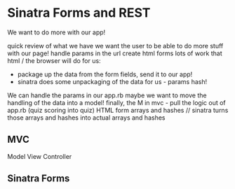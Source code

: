 # Sinatra Forms and REST

We want to do more with our app!

quick review of what we have
we want the user to be able to do more stuff with our page!
handle params in the url
create html forms
lots of work that html / the browser will do for us:

* package up the data from the form fields, send it to our app!
* sinatra does some unpackaging of the data for us - params hash!

We can handle the params in our app.rb
maybe we want to move the handling of the data into a model!
finally, the M in mvc - pull the logic out of app.rb
(quiz scoring into quiz)
HTML form arrays and hashes // sinatra turns those arrays and hashes into actual arrays and hashes

## MVC

Model
View
Controller

## Sinatra Forms
